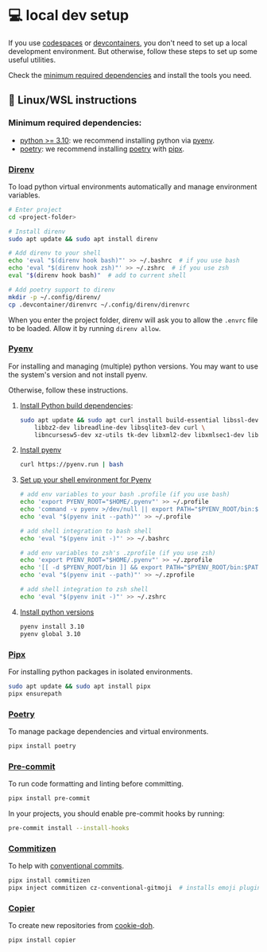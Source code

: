 # :computer: local dev setup

 If you use [codespaces](index.md#codespaces) or [devcontainers](index.md#devcontainer),
 you don't need to set up a local development environment.
 But otherwise, follow these steps to set up some useful utilities.

Check the [minimum required dependencies](#minimum-required-dependencies) and install the tools you need.

## :penguin: Linux/WSL instructions

### Minimum required dependencies:

  * [python >= 3.10](https://www.python.org/downloads/): we recommend installing python via [pyenv](#pyenv).
  * [poetry](https://python-poetry.org/docs/#installation): we recommend installing [poetry](#poetry) with [pipx](#pipx).


### [Direnv](https://direnv.net/)

To load python virtual environments automatically and manage environment variables.

```bash
# Enter project
cd <project-folder>

# Install direnv
sudo apt update && sudo apt install direnv

# Add direnv to your shell
echo 'eval "$(direnv hook bash)"' >> ~/.bashrc  # if you use bash
echo 'eval "$(direnv hook zsh)"' >> ~/.zshrc  # if you use zsh
eval "$(direnv hook bash)"  # add to current shell

# Add poetry support to direnv
mkdir -p ~/.config/direnv/
cp .devcontainer/direnvrc ~/.config/direnv/direnvrc
```
When you enter the project folder, direnv will ask you to allow the `.envrc` file to be loaded.
Allow it by running `direnv allow`.


### [Pyenv](https://github.com/pyenv/pyenv)

For installing and managing (multiple) python versions.
You may want to use the system's version and not install pyenv.

Otherwise, follow these instructions.

1. [Install Python build dependencies](https://github.com/pyenv/pyenv?tab=readme-ov-file#install-python-build-dependencies):
    ```bash
    sudo apt update && sudo apt curl install build-essential libssl-dev zlib1g-dev \
        libbz2-dev libreadline-dev libsqlite3-dev curl \
        libncursesw5-dev xz-utils tk-dev libxml2-dev libxmlsec1-dev libffi-dev liblzma-dev
    ```
2. [Install pyenv](https://github.com/pyenv/pyenv?tab=readme-ov-file#automatic-installer)
    ```bash
    curl https://pyenv.run | bash
    ```

3. [Set up your shell environment for Pyenv](https://github.com/pyenv/pyenv?tab=readme-ov-file#set-up-your-shell-environment-for-pyenv)
    ```bash
    # add env variables to your bash .profile (if you use bash)
    echo 'export PYENV_ROOT="$HOME/.pyenv"' >> ~/.profile
    echo 'command -v pyenv >/dev/null || export PATH="$PYENV_ROOT/bin:$PATH"' >> ~/.profile
    echo 'eval "$(pyenv init --path)"' >> ~/.profile

    # add shell integration to bash shell
    echo 'eval "$(pyenv init -)"' >> ~/.bashrc

    # add env variables to zsh's .zprofile (if you use zsh)
    echo 'export PYENV_ROOT="$HOME/.pyenv"' >> ~/.zprofile
    echo '[[ -d $PYENV_ROOT/bin ]] && export PATH="$PYENV_ROOT/bin:$PATH"' >> ~/.zprofile
    echo 'eval "$(pyenv init --path)"' >> ~/.zprofile

    # add shell integration to zsh shell
    echo 'eval "$(pyenv init -)"' >> ~/.zshrc
    ```

4. [Install python versions](https://github.com/pyenv/pyenv?tab=readme-ov-file#install-additional-python-versions)
    ```bash
    pyenv install 3.10
    pyenv global 3.10
    ```


### [Pipx](https://pipxproject.github.io/pipx/)

For installing python packages in isolated environments.

```bash
sudo apt update && sudo apt install pipx
pipx ensurepath
```


### [Poetry](https://python-poetry.org/)
To manage package dependencies and virtual environments.

```bash
pipx install poetry
```


### [Pre-commit](https://pre-commit.com/)
To run code formatting and linting before committing.

```bash
pipx install pre-commit
```

In your projects, you should enable pre-commit hooks by running:
```bash
pre-commit install --install-hooks
```


### [Commitizen](https://commitizen-tools.github.io/commitizen/)
To help with [conventional commits](https://www.conventionalcommits.org/en/v1.0.0/).

```bash
pipx install commitizen
pipx inject commitizen cz-conventional-gitmoji  # installs emoji plugin
```


### [Copier](https://copier.readthedocs.io/en/stable/)
To create new repositories from [cookie-doh](https://aka.ms/cookie-doh).

```bash
pipx install copier
```
